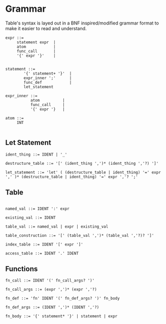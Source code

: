 # Grammar

Table's syntax is layed out in a BNF inspired/modified grammar format to make it easier to read and understand.

```
expr ::= 
     statement expr  |
     atom            |
     func_call       |
     '{' expr '}'    |
     

statement ::= 
        '{' statement+ '}'  |
        expr_inner ';'      |
        func_def            |
        let_statement       

expr_inner ::=
           atom          |
           func_call     |
           '{' expr '}   |

atom ::= 
     INT
     
```
## Let Statement
```
ident_thing ::= IDENT | '_' 

destructure_table ::= '[' (ident_thing ',')* (ident_thing ','?) ']'

let_statement ::= 'let' ( (destructure_table | ident_thing) '=' expr ',' )* (destructure_table | ident_thing) '=' expr ','? ';' 

```

## Table
```

named_val ::= IDENT ':' expr

existing_val ::= IDENT

table_val ::= named_val | expr | existing_val

table_construction ::= '[' (table_val ',')* (table_val ','?)? ']'

index_table ::= IDENT '[' expr ']'

access_table ::= IDENT '.' IDENT

```

## Functions

```
fn_call ::= IDENT '(' fn_call_args? ')'

fn_call_args ::= (expr ',')* (expr ','?)

fn_def ::= 'fn' IDENT '(' fn_def_args? ')' fn_body

fn_def_args ::= (IDENT ',')* (IDENT ','?)

fn_body ::= '{' statement* '}' | statement | expr
```